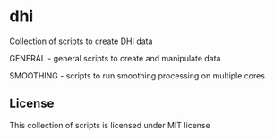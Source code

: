 # dhi
Collection of scripts to create DHI data

GENERAL - general scripts to create and manipulate data

SMOOTHING - scripts to run smoothing processing on multiple cores

License
-------------
This collection of scripts is licensed under MIT license
